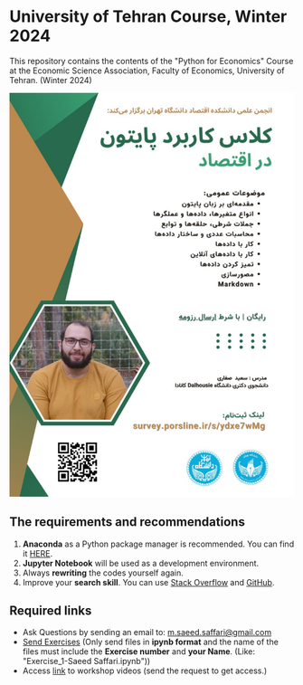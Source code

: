 # University of Tehran Course, Winter 2024
This repository contains the contents of the "Python for Economics" Course at the Economic Science Association, Faculty of Economics, University of Tehran. (Winter 2024)

<img src = "https://github.com/saeed-saffari/Py_Econ_Win23_Course/blob/main/photo_2023-12-28.jpeg?raw=true" width="550" >

## The requirements and recommendations

1. **Anaconda** as a Python package manager is recommended. You can find it [HERE](https://www.anaconda.com/download).
2. **Jupyter Notebook** will be used as a development environment.
3. Always **rewriting** the codes yourself again.
4. Improve your **search skill**. You can use [Stack Overflow](https://stackoverflow.com/) and [GitHub](https://github.com/).
 
## Required links
-  Ask Questions by sending an email to:  m.saeed.saffari@gmail.com
- [Send Exercises]() (Only send files in **ipynb format** and the name of the files must include the **Exercise number** and **your Name**. (Like: "Exercise_1-Saeed Saffari.ipynb"))
- Access [link]() to workshop videos (send the request to get access.)
